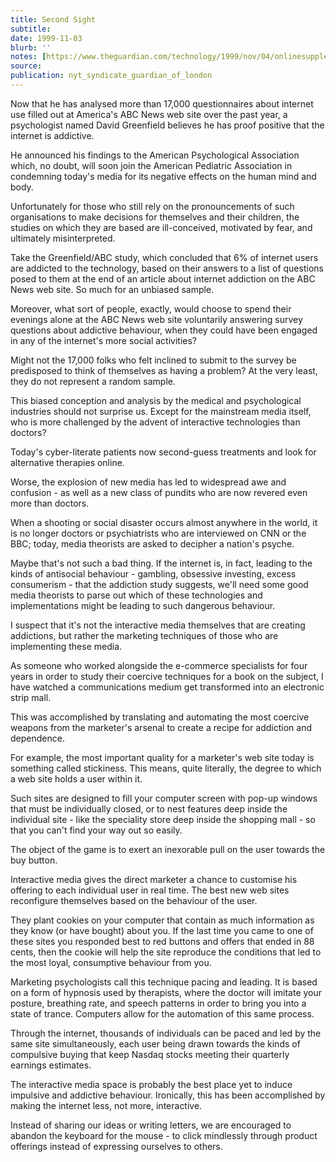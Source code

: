 ```yaml
---
title: Second Sight
subtitle: 
date: 1999-11-03
blurb: ''
notes: [https://www.theguardian.com/technology/1999/nov/04/onlinesupplement13](https://www.theguardian.com/technology/1999/nov/04/onlinesupplement13 https://www.theguardian.com/technology/1999/nov/04/onlinesupplement13)
source: 
publication: nyt_syndicate_guardian_of_london
---
```


Now that he has analysed more than 17,000 questionnaires about internet use filled out at America's ABC News web site over the past year, a psychologist named David Greenfield believes he has proof positive that the internet is addictive.

He announced his findings to the American Psychological Association which, no doubt, will soon join the American Pediatric Association in condemning today's media for its negative effects on the human mind and body.

Unfortunately for those who still rely on the pronouncements of such organisations to make decisions for themselves and their children, the studies on which they are based are ill-conceived, motivated by fear, and ultimately misinterpreted.

Take the Greenfield/ABC study, which concluded that 6% of internet users are addicted to the technology, based on their answers to a list of questions posed to them at the end of an article about internet addiction on the ABC News web site. So much for an unbiased sample.

Moreover, what sort of people, exactly, would choose to spend their evenings alone at the ABC News web site voluntarily answering survey questions about addictive behaviour, when they could have been engaged in any of the internet's more social activities?

Might not the 17,000 folks who felt inclined to submit to the survey be predisposed to think of themselves as having a problem? At the very least, they do not represent a random sample.

This biased conception and analysis by the medical and psychological industries should not surprise us. Except for the mainstream media itself, who is more challenged by the advent of interactive technologies than doctors?

Today's cyber-literate patients now second-guess treatments and look for alternative therapies online.

Worse, the explosion of new media has led to widespread awe and confusion - as well as a new class of pundits who are now revered even more than doctors.

When a shooting or social disaster occurs almost anywhere in the world, it is no longer doctors or psychiatrists who are interviewed on CNN or the BBC; today, media theorists are asked to decipher a nation's psyche.

Maybe that's not such a bad thing. If the internet is, in fact, leading to the kinds of antisocial behaviour - gambling, obsessive investing, excess consumerism - that the addiction study suggests, we'll need some good media theorists to parse out which of these technologies and implementations might be leading to such dangerous behaviour.

I suspect that it's not the interactive media themselves that are creating addictions, but rather the marketing techniques of those who are implementing these media.

As someone who worked alongside the e-commerce specialists for four years in order to study their coercive techniques for a book on the subject, I have watched a communications medium get transformed into an electronic strip mall.

This was accomplished by translating and automating the most coercive weapons from the marketer's arsenal to create a recipe for addiction and dependence.

For example, the most important quality for a marketer's web site today is something called stickiness. This means, quite literally, the degree to which a web site holds a user within it.

Such sites are designed to fill your computer screen with pop-up windows that must be individually closed, or to nest features deep inside the individual site - like the speciality store deep inside the shopping mall - so that you can't find your way out so easily.

The object of the game is to exert an inexorable pull on the user towards the buy button.

Interactive media gives the direct marketer a chance to customise his offering to each individual user in real time. The best new web sites reconfigure themselves based on the behaviour of the user.

They plant cookies on your computer that contain as much information as they know (or have bought) about you. If the last time you came to one of these sites you responded best to red buttons and offers that ended in 88 cents, then the cookie will help the site reproduce the conditions that led to the most loyal, consumptive behaviour from you.

Marketing psychologists call this technique pacing and leading. It is based on a form of hypnosis used by therapists, where the doctor will imitate your posture, breathing rate, and speech patterns in order to bring you into a state of trance. Computers allow for the automation of this same process.

Through the internet, thousands of individuals can be paced and led by the same site simultaneously, each user being drawn towards the kinds of compulsive buying that keep Nasdaq stocks meeting their quarterly earnings estimates.

The interactive media space is probably the best place yet to induce impulsive and addictive behaviour. Ironically, this has been accomplished by making the internet less, not more, interactive.

Instead of sharing our ideas or writing letters, we are encouraged to abandon the keyboard for the mouse - to click mindlessly through product offerings instead of expressing ourselves to others.
